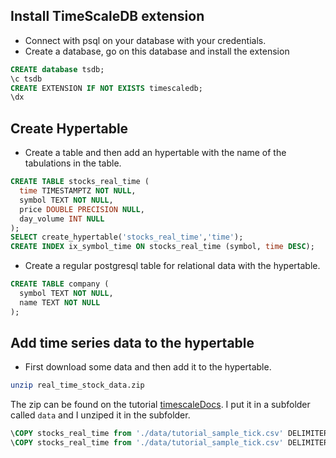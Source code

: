 ## Install TimeScaleDB extension 

- Connect with psql on your database with your credentials. 
- Create a database, go on this database and install the extension

```sql 
CREATE database tsdb;
\c tsdb
CREATE EXTENSION IF NOT EXISTS timescaledb;
\dx 
```

## Create Hypertable 

- Create a table and then add an hypertable with the name of the tabulations in the table.

```sql 
CREATE TABLE stocks_real_time (
  time TIMESTAMPTZ NOT NULL,
  symbol TEXT NOT NULL,
  price DOUBLE PRECISION NULL,
  day_volume INT NULL
);
SELECT create_hypertable('stocks_real_time','time');
CREATE INDEX ix_symbol_time ON stocks_real_time (symbol, time DESC);
```

- Create a regular postgresql table for relational data with the hypertable. 

```sql
CREATE TABLE company (
  symbol TEXT NOT NULL,
  name TEXT NOT NULL
);
```

## Add time series data to the hypertable

- First download some data and then add it to the hypertable. 

```bash
unzip real_time_stock_data.zip
```

The zip can be found on the tutorial [timescaleDocs](https://docs.timescale.com/getting-started/latest/add-data/).
I put it in a subfolder called `data` and I unziped it in the subfolder. 

```sql
\COPY stocks_real_time from './data/tutorial_sample_tick.csv' DELIMITER ',' CSV HEADER;
\COPY stocks_real_time from './data/tutorial_sample_tick.csv' DELIMITER ',' CSV HEADER;
```

